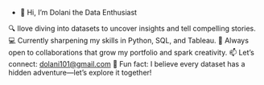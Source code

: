 - 👋 Hi, I’m Dolani the Data Enthusiast

 🔍 Ilove diving into datasets to uncover insights and tell compelling stories.
💻 Currently sharpening my skills in Python, SQL, and Tableau.
🤝 Always open to collaborations that grow my portfolio and spark creativity.
📫 Let’s connect: dolani101@gmail.com
🎉 Fun fact: I believe every dataset has a hidden adventure—let’s explore it together!

